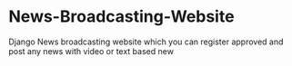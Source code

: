# News-Broadcasting-Website
Django News broadcasting website which you can register approved and post any news with video or text based new
